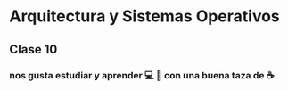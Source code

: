 # Arquitectura y Sistemas Operativos

## Clase 10

### nos gusta estudiar y aprender 💻 🐍 con una buena taza de ☕

